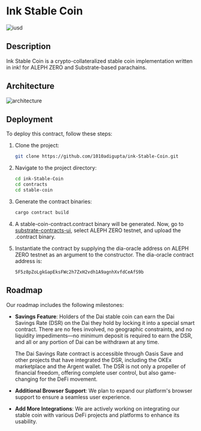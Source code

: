 

# Ink Stable Coin

![iusd](https://github.com/1010adigupta/ink-Stable-Coin/assets/121158631/773705e3-96c5-485e-b2e9-5634795940c1)

## Description

Ink Stable Coin is a crypto-collateralized stable coin implementation written in ink! for ALEPH ZERO and Substrate-based parachains.

## Architecture

![architecture](https://github.com/1010adigupta/ink-Stable-Coin/assets/121158631/2d66d4b3-4f86-43aa-8177-af10ccbb445d)

## Deployment

To deploy this contract, follow these steps:

1. Clone the project:

   ```bash
   git clone https://github.com/1010adigupta/ink-Stable-Coin.git
   ```

2. Navigate to the project directory:

   ```bash
   cd ink-Stable-Coin
   cd contracts
   cd stable-coin
   ```

3. Generate the contract binaries:

   ```bash
   cargo contract build
   ```

4. A stable-coin-contract.contract binary will be generated. Now, go to [substrate-contracts-ui](https://contracts-ui.substrate.io/), select ALEPH ZERO testnet, and upload the .contract binary.

5. Instantiate the contract by supplying the dia-oracle address on ALEPH ZERO testnet as an argument to the constructor. The dia-oracle contract address is:

   ```
   5F5z8pZoLgkGapEksFWc2h7ZxH2vdh1A9agnhXvfdCeAfS9b
   ```

## Roadmap

Our roadmap includes the following milestones:

- **Savings Feature**: Holders of the Dai stable coin can earn the Dai Savings Rate (DSR) on the Dai they hold by locking it into a special smart contract. There are no fees involved, no geographic constraints, and no liquidity impediments—no minimum deposit is required to earn the DSR, and all or any portion of Dai can be withdrawn at any time.

   The Dai Savings Rate contract is accessible through Oasis Save and other projects that have integrated the DSR, including the OKEx marketplace and the Argent wallet. The DSR is not only a propeller of financial freedom, offering complete user control, but also game-changing for the DeFi movement.

- **Additional Browser Support**: We plan to expand our platform's browser support to ensure a seamless user experience.

- **Add More Integrations**: We are actively working on integrating our stable coin with various DeFi projects and platforms to enhance its usability.
